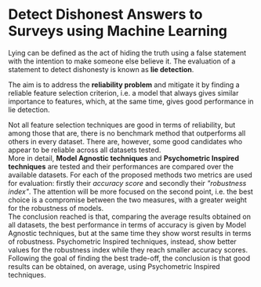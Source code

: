 # Detect Dishonest Answers to Surveys using Machine Learning

Lying can be defined as the act of hiding the truth using a false statement with the intention to make someone else believe it. The evaluation of a statement to detect dishonesty is known as **lie detection**.

The aim is to address the **reliability problem** and mitigate it by finding a reliable feature selection criterion, i.e. a model that always gives similar importance to features, which, at the same time, gives good performance in lie detection.

Not all feature selection techniques are good in terms of reliability, but among those that are, there is no benchmark method that outperforms all others in every dataset. There are, however, some good candidates who appear to be reliable across all datasets tested.  
More in detail, **Model Agnostic techniques** and **Psychometric Inspired techniques** are tested and their performances are compared over the available datasets. For each of the proposed methods two metrics are used for evaluation: firstly their *accuracy score* and secondly their *"robustness index"*. The attention will be more focused on the second point, i.e. the best choice is a compromise between the two measures, with a greater weight for the robustness of models.  
The conclusion reached is that, comparing the average results obtained on all datasets, the best performance in terms of accuracy is given by Model Agnostic techniques, but at the same time they show worst results in terms of robustness. Psychometric Inspired techniques, instead, show better values for the robustness index while they reach smaller accuracy scores.  
Following the goal of finding the best trade-off, the conclusion is that good results can be obtained, on average, using Psychometric Inspired techniques.
